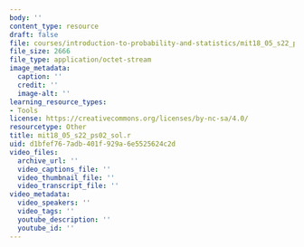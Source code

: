 ```yaml
---
body: ''
content_type: resource
draft: false
file: courses/introduction-to-probability-and-statistics/mit18_05_s22_ps02_sol.r
file_size: 2666
file_type: application/octet-stream
image_metadata:
  caption: ''
  credit: ''
  image-alt: ''
learning_resource_types:
- Tools
license: https://creativecommons.org/licenses/by-nc-sa/4.0/
resourcetype: Other
title: mit18_05_s22_ps02_sol.r
uid: d1bfef76-7adb-401f-929a-6e5525624c2d
video_files:
  archive_url: ''
  video_captions_file: ''
  video_thumbnail_file: ''
  video_transcript_file: ''
video_metadata:
  video_speakers: ''
  video_tags: ''
  youtube_description: ''
  youtube_id: ''
---
```

